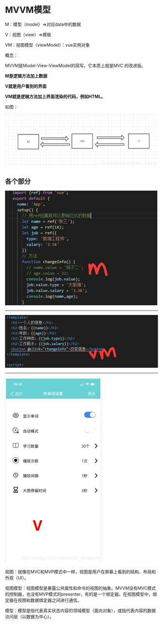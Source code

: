 # MVVM模型

M：模型（model）=>对应data中的数据

V：视图（view）=>模板

VM：视图模型（viewModel）：vue实例对象

概念：

MVVM是Model-View-ViewModel的简写。它本质上就是MVC 的改进版。

**M是逻辑方法加上数据**

**V就是用户看到的界面**

**VM就是逻辑方法加上界面渲染的代码，例如HTML。**

如图：

![mvvm](../../前端图片/vue/mvvm.jpg)

## 各个部分

![m](../../前端图片/vue/m.png)

---



![vm](../../前端图片/vue/vm.png)





---





![v](../../前端图片/vue/v.jpg)

视图：就像在MVC和MVP模式中一样，视图是用户在屏幕上看到的结构、布局和外观（UI）。

视图模型：视图模型是暴露公共属性和命令的视图的抽象。MVVM没有MVC模式的控制器，也没有MVP模式的presenter，有的是一个绑定器。在视图模型中，绑定器在视图和数据绑定器之间进行通信。

模型：模型是指代表真实状态内容的领域模型（面向对象），或指代表内容的数据访问层（以数据为中心）。


